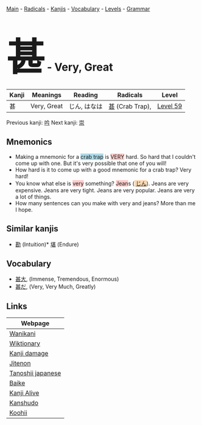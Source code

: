 <style> bigfont {font-size: 100px}</style>
[Main](../README.md) -
[Radicals](../radicals.md) -
[Kanjis](../kanjis.md) -
[Vocabulary](../vocabulary.md) -
[Levels](../levels.md) -
[Grammar](../grammar.md)
# <bigfont> 甚</bigfont> - Very, Great 

| Kanji | Meanings | Reading | Radicals | Level |
| --- | --- | --- | --- | --- |
| 甚 | Very, Great | じん, はなは | [甚](../radicals/甚.md) (Crab Trap),  | [Level 59](../levels/wk_level59.md) |

Previous kanji: [吟](吟.md) Next kanji: [崇](崇.md) 

## Mnemonics
 * Making a mnemonic for a <span style="background-color:#ADD8E6"> crab trap</span> is <span style="background-color:#ffcccb"> VERY</span> hard. So hard that I couldn't come up with one. But it's very possible that one of you will!
* How hard is it to come up with a good mnemonic for a crab trap? Very hard!
* You know what else is <span style="background-color:#ffcccb"> very</span> something? <span style="background-color:#ffcccb"> Jean</span>s (<span style="background-color:#fed8b1"> [じん](https://jisho.org/search/じん)</span>). Jeans are very expensive. Jeans are very tight. Jeans are very popular. Jeans are very a lot of things.
* How many sentences can you make with very and jeans? More than me I hope.


## Similar kanjis
 * [勘](勘.md) (Intuition)* [堪](堪.md) (Endure)


## Vocabulary
 * [甚大](../vocabulary/甚.md), (Immense, Tremendous, Enormous)
* [甚だ](../vocabulary/甚.md), (Very, Very Much, Greatly)



## Links 

| Webpage |
| --- |
| [Wanikani          ](https://www.wanikani.com/kanji/甚) |
| [Wiktionary        ](https://en.wiktionary.org/wiki/甚) |
| [Kanji damage      ](http://www.kanjidamage.com/kanji/search?utf8=✓&q=甚) |
| [Jitenon           ](https://jitenon.com/kanji/甚) |
| [Tanoshii japanese ](https://www.tanoshiijapanese.com/dictionary/kanji.cfm?k=甚) |
| [Baike             ](https://baike.baidu.com/item/甚) |
| [Kanji Alive       ](https://app.kanjialive.com/甚) |
| [Kanshudo          ](https://www.kanshudo.com/searchmn?q=甚) |
| [Koohii            ](https://kanji.koohii.com/study/kanji/甚) |
